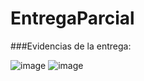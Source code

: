 # EntregaParcial
###Evidencias de la entrega:

![image](https://github.com/joseph-media-tecnica/EntregaParcial/assets/127440189/0bcd40d6-6057-47ad-bb9f-d5337ae993c4)
![image](https://github.com/joseph-media-tecnica/EntregaParcial/assets/127440189/38ee1887-a356-48f4-87d9-9c498b6a80f9)

